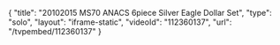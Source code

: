 {
    "title": "20102015 MS70 ANACS 6piece Silver Eagle Dollar Set",
    "type": "solo",
    "layout": "iframe-static",
    "videoId": "112360137",
    "url": "\/tvpembed\/112360137"
}